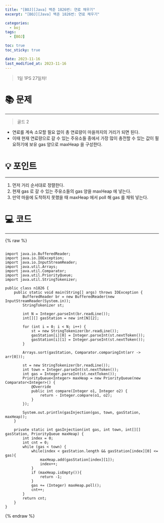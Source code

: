 ```yaml
---
title: "[BOJ][Java] 백준 1826번: 연료 채우기"
excerpt: "[BOJ][Java] 백준 1826번: 연료 채우기"

categories:
  - boj
tags:
  - [BOJ]

toc: true
toc_sticky: true

date: 2023-11-16
last_modified_at: 2023-11-16
---
```


> 1일 1PS 27일차!

# 📚 문제

---

> 골드 2

- 연료를 계속 소모할 필요 없이 총 연료량이 마을까지의 거리가 되면 된다. 
- 이때 현재 연료량으로 갈 수 있는 주유소들 중에서 가장 많이 충전할 수 있는 값이 필요하기에 보유 gas 양으로 maxHeap 을 구성한다. 

# 💡 포인트

---

1. 먼저 거리 순서대로 정렬한다.
2. 현재 gas 로 갈 수 있는 주유소들의 gas 양을 maxHeap 에 넣는다.
3. 만약 마을에 도착하지 못했을 때 maxHeap 에서 poll 해 gas 를 채워 넣는다. 


# 💻 코드

---

{% raw %}
```

import java.io.BufferedReader;
import java.io.IOException;
import java.io.InputStreamReader;
import java.util.Arrays;
import java.util.Comparator;
import java.util.PriorityQueue;
import java.util.StringTokenizer;

public class n1826 {
    public static void main(String[] args) throws IOException {
        BufferedReader br = new BufferedReader(new InputStreamReader(System.in));
        StringTokenizer st;

        int N = Integer.parseInt(br.readLine());
        int[][] gasStation = new int[N][2];

        for (int i = 0; i < N; i++) {
            st = new StringTokenizer(br.readLine());
            gasStation[i][0] = Integer.parseInt(st.nextToken());
            gasStation[i][1] = Integer.parseInt(st.nextToken());
        }

        Arrays.sort(gasStation, Comparator.comparingInt(arr -> arr[0]));

        st = new StringTokenizer(br.readLine());
        int town = Integer.parseInt(st.nextToken());
        int gas = Integer.parseInt(st.nextToken());
        PriorityQueue<Integer> maxHeap = new PriorityQueue(new Comparator<Integer>() {
            @Override
            public int compare(Integer o1, Integer o2) {
                return - Integer.compare(o1, o2);
            }
        });

        System.out.println(gasInjection(gas, town, gasStation, maxHeap));
    }

    private static int gasInjection(int gas, int town, int[][] gasStation, PriorityQueue maxHeap) {
        int index = 0;
        int cnt = 0;
        while (gas < town) {
            while(index < gasStation.length && gasStation[index][0] <= gas){
                maxHeap.add(gasStation[index][1]);
                index++;
            }
            if (maxHeap.isEmpty()){
                return -1;
            }
            gas += (Integer) maxHeap.poll();
            cnt++;
        }
        return cnt;
    }
}

```
{% endraw %}